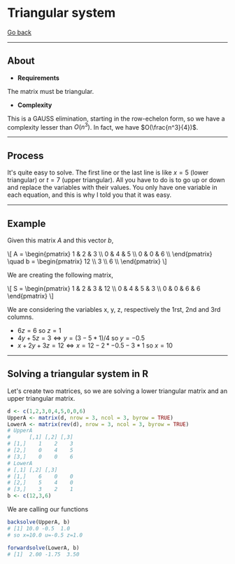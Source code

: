 # Triangular system

[Go back](../index.md)

<hr class="sl">

## About

* **Requirements**

The matrix must be triangular.

* **Complexity**

This is a GAUSS elimination, starting in the row-echelon form, so we have a complexity lesser than $O(n^3)$. In fact, we have $O(\frac{n^3}{4})$.

<hr class="sr">

## Process

It's quite easy to solve. The first line or the last line is like $x = 5$ (lower triangular) or $t = 7$ (upper triangular). All you have to do is to go up or down and replace the variables with their values. You only have one variable in each equation, and this is why I told you that it was easy.

<hr class="sl">

## Example

Given this matrix $A$ and this vector $b$,

<div>
\[
A = \begin{pmatrix}
1 & 2 & 3 \\
0 & 4 & 5 \\
0 & 0 & 6 \\
\end{pmatrix}
\quad
b = \begin{pmatrix}
12 \\
3 \\
6 \\
\end{pmatrix}
\]
</div>

We are creating the following matrix,

<p>
\[
S = \begin{pmatrix}
1 & 2 & 3 & 12 \\ 
0 & 4 & 5 & 3 \\
0 & 0 & 6 & 6
\end{pmatrix}
\]
</p>

We are considering the variables x, y, z, respectively the 1rst, 2nd and 3rd columns.

* $6z = 6$ so $z = 1$
* $4 y + 5 z = 3 \Leftrightarrow y = (3 - 5*1) / 4$ so $y  = -0.5$
* $x + 2 y + 3z = 12 \Leftrightarrow x = 12 - 2 * -0.5 - 3 * 1$ so $x  = 10$

<hr class="sl">

## Solving a triangular system in R

Let's create two matrices, so we are solving a lower triangular matrix and an upper triangular matrix.

```r
d <- c(1,2,3,0,4,5,0,0,6)
UpperA <- matrix(d, nrow = 3, ncol = 3, byrow = TRUE)
LowerA <- matrix(rev(d), nrow = 3, ncol = 3, byrow = TRUE)
# UpperA
#      [,1] [,2] [,3]
# [1,]    1    2    3
# [2,]    0    4    5
# [3,]    0    0    6
# LowerA
# [,1] [,2] [,3]
# [1,]    6    0    0
# [2,]    5    4    0
# [3,]    3    2    1
b <- c(12,3,6)
```

We are calling our functions

```r
backsolve(UpperA, b)
# [1] 10.0 -0.5  1.0
# so x=10.0 u=-0.5 z=1.0

forwardsolve(LowerA, b)
# [1]  2.00 -1.75  3.50
```